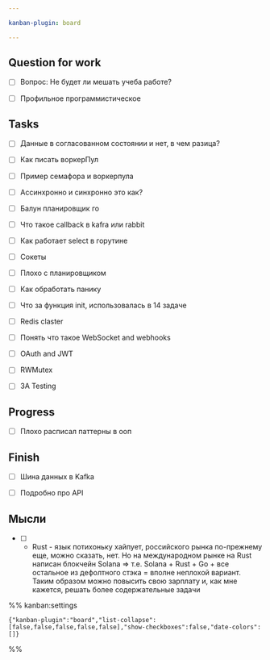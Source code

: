 ```yaml
---

kanban-plugin: board

---
```


## Question for work

- [ ] Вопрос: Не будет ли мешать учеба работе?
- [ ] Профильное программистическое


## Tasks

- [ ] Данные в согласованном состоянии и нет, в чем разица?
- [ ] Как писать воркерПул
- [ ] Пример семафора и воркерпула
- [ ] Ассинхронно и синхронно это как?
- [ ] Балун планировщик го
- [ ] Что такое callback в kafra или rabbit
- [ ] Как работает select в горутине
- [ ] Сокеты
- [ ] Плохо с планировщиком
- [ ] Как обработать панику
- [ ] Что за функция init, использовалась в 14 задаче
- [ ] Redis claster
- [ ] Понять что такое WebSocket and webhooks
- [ ] OAuth and JWT
- [ ] RWMutex
- [ ] 3A Testing


## Progress

- [ ] Плохо расписал паттерны в ооп


## Finish

- [ ] Шина данных в Kafka
- [ ] Подробно про API


## Мысли

- [ ] - Rust - язык потихоньку хайпует, российского рынка по-прежнему еще, можно сказать, нет. Но на международном рынке на Rust написан блокчейн Solana => т.е. Solana + Rust + Go + все остальное из дефолтного стэка = вполне неплохой вариант. Таким образом можно повысить свою зарплату и, как мне кажется, решать более содержательные задачи




%% kanban:settings
```
{"kanban-plugin":"board","list-collapse":[false,false,false,false,false],"show-checkboxes":false,"date-colors":[]}
```
%%
